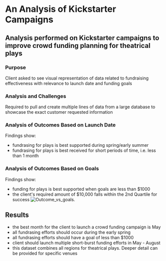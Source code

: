 # An Analysis of Kickstarter Campaigns

## Analysis performed on Kickstarter campaigns to improve crowd funding planning for theatrical plays

### Purpose

Client asked to see visual representation of data related to fundraising effectiveness with relevance to launch date and funding goals

### Analysis and Challenges

Required to pull and create multiple lines of data from a large database to showcase the exact customer requested information

### Analysis of Outcomes Based on Launch Date

Findings show: 
- fundrasing for plays is best supported during spring/early summer 
- fundrasing for plays is best received for short periods of time, i.e. less than 1 month

### Analysis of Outcomes Based on Goals
Findings show:
- funding for plays is best supported when goals are less than $1000
- the client's required amount of $10,000 falls within the 2nd Quartile for success
![Outcome_vs_goals](path/to/image_name.png).
## Results
- the best month for the client to launch a crowd funding campaign is May
- all fundrasing efforts should occur during the early spring
- all fundrasing efforts should have a goal of less than $1000
- client should launch multiple short-burst funding efforts in May - August
- this dataset combines all regions for theatrical plays. Deeper detail can be provided for specific venues
